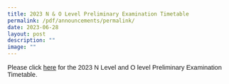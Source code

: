 ```yaml
---
title: 2023 N & O Level Preliminary Examination Timetable
permalink: /pdf/announcements/permalink/
date: 2023-06-28
layout: post
description: ""
image: ""
---
```

<p style="font-family:sans-serif;font-size:14.5px;">Please click <a href="https://drive.google.com/file/d/1VrGY4-BanVVfHgmFcd9gMN-ZRs__Yk6x/view?usp=sharing" style="font-family:sans-serif;font-size:14.5px;"> here</a> for the 2023 N Level and O level Preliminary Examination Timetable.</p>